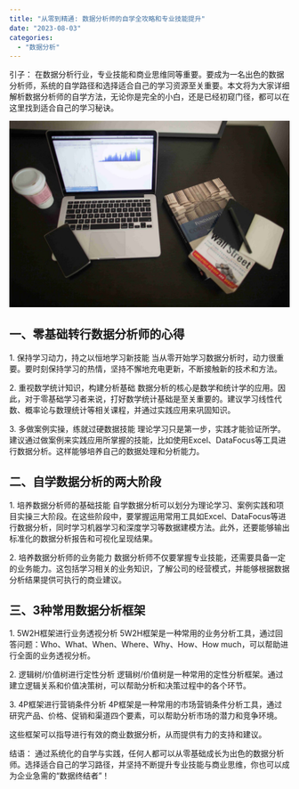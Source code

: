 ```yaml
---
title: "从零到精通: 数据分析师的自学全攻略和专业技能提升"
date: "2023-08-03"
categories: 
  - "数据分析"
---
```


引子： 在数据分析行业，专业技能和商业思维同等重要。要成为一名出色的数据分析师，系统的自学路径和选择适合自己的学习资源至关重要。本文将为大家详细解析数据分析师的自学方法，无论你是完全的小白，还是已经初窥门径，都可以在这里找到适合自己的学习秘诀。

![](images/1642754329-1.jpg)

## 一、零基础转行数据分析师的心得

1\. 保持学习动力，持之以恒地学习新技能 当从零开始学习数据分析时，动力很重要。要时刻保持学习的热情，坚持不懈地充电更新，不断接触新的技术和方法。

2\. 重视数学统计知识，构建分析基础 数据分析的核心是数学和统计学的应用。因此，对于零基础学习者来说，打好数学统计基础是至关重要的。建议学习线性代数、概率论与数理统计等相关课程，并通过实践应用来巩固知识。

3\. 多做案例实操，练就过硬数据技能 理论学习只是第一步，实践才能验证所学。建议通过做案例来实践应用所掌握的技能，比如使用Excel、DataFocus等工具进行数据分析。这样能够培养自己的数据处理和分析能力。

## 二、自学数据分析的两大阶段

1\. 培养数据分析师的基础技能 自学数据分析可以划分为理论学习、案例实践和项目实操三大阶段。在这些阶段中，要掌握运用常用工具如Excel、DataFocus等进行数据分析，同时学习机器学习和深度学习等数据建模方法。此外，还要能够输出标准化的数据分析报告和可视化呈现结果。

2\. 培养数据分析师的业务能力 数据分析师不仅要掌握专业技能，还需要具备一定的业务能力。这包括学习相关的业务知识，了解公司的经营模式，并能够根据数据分析结果提供可执行的商业建议。

## 三、3种常用数据分析框架

1\. 5W2H框架进行业务透视分析 5W2H框架是一种常用的业务分析工具，通过回答问题：Who、What、When、Where、Why、How、How much，可以帮助进行全面的业务透视分析。

2\. 逻辑树/价值树进行定性分析 逻辑树/价值树是一种常用的定性分析框架。通过建立逻辑关系和价值决策树，可以帮助分析和决策过程中的各个环节。

3\. 4P框架进行营销条件分析 4P框架是一种常用的市场营销条件分析工具，通过研究产品、价格、促销和渠道四个要素，可以帮助分析市场的潜力和竞争环境。

这些框架可以指导进行有效的商业数据分析，从而提供有力的支持和建议。

结语： 通过系统化的自学与实践，任何人都可以从零基础成长为出色的数据分析师。选择适合自己的学习路径，并坚持不断提升专业技能与商业思维，你也可以成为企业急需的“数据终结者”！

